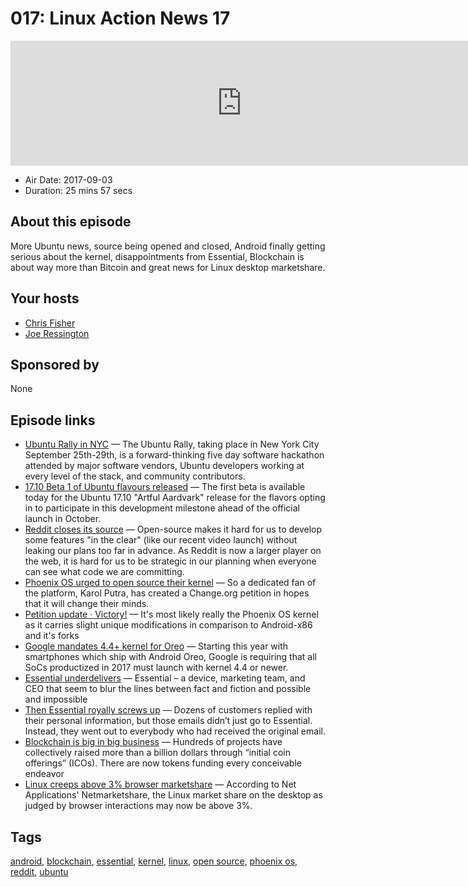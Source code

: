 # 017: Linux Action News 17

<iframe src="https://player.fireside.fm/v2/DAcK9LdX+ecR-YMBh?theme=dark" width="740" height="200" frameborder="0" scrolling="no"></iframe>

* Air Date: 2017-09-03
* Duration: 25 mins 57 secs

## About this episode

More Ubuntu news, source being opened and closed, Android finally getting serious about the kernel, disappointments from Essential, Blockchain is about way more than Bitcoin and great news for Linux desktop marketshare.

## Your hosts
* [Chris Fisher](https://linuxactionnews.com/hosts/chris)
* [Joe Ressington](https://linuxactionnews.com/hosts/joe)

## Sponsored by

None



## Episode links

  * [Ubuntu Rally in NYC](https://insights.ubuntu.com/2017/09/01/ubuntu-rally-in-nyc/ "Ubuntu Rally in NYC") — The Ubuntu Rally, taking place in New York City September 25th-29th, is a forward-thinking five day software hackathon attended by major software vendors, Ubuntu developers working at every level of the stack, and community contributors.
  * [17.10 Beta 1 of Ubuntu flavours released](http://www.phoronix.com/scan.php?page=news_item&px=Ubuntu-17.10-Beta-1 "17.10 Beta 1 of Ubuntu flavours released") — The first beta is available today for the Ubuntu 17.10 "Artful Aardvark" release for the flavors opting in to participate in this development milestone ahead of the official launch in October. 
  * [Reddit closes its source](https://www.reddit.com/r/changelog/comments/6xfyfg/an_update_on_the_state_of_the_redditreddit_and/ "Reddit closes its source") — Open-source makes it hard for us to develop some features "in the clear" (like our recent video launch) without leaking our plans too far in advance. As Reddit is now a larger player on the web, it is hard for us to be strategic in our planning when everyone can see what code we are committing.
  * [Phoenix OS urged to open source their kernel](https://www.xda-developers.com/petition-phoenix-os-open-source-kernel/ "Phoenix OS urged to open source their kernel") — So a dedicated fan of the platform, Karol Putra, has created a Change.org petition in hopes that it will change their minds.
  * [Petition update · Victory!](https://www.change.org/p/phoenix-os-a-free-great-android-nougat-for-pcs-with-desktop-windows-like-ui-but-with-poor-hardware-support-we-can-improve-it-together-but-we-need-the-kernel-source-code-let-s-convince-the-os-maker-to-open-it-phoenix-os-android-linux-desktopui/u/21239650 "Petition update · Victory!") — It's most likely really the Phoenix OS kernel as it carries slight unique modifications in comparison to Android-x86 and it's forks
  * [Google mandates 4.4+ kernel for Oreo](https://www.xda-developers.com/google-mandating-linux-kernel-versions-android-oreo/ "Google mandates 4.4+ kernel for Oreo") — Starting this year with smartphones which ship with Android Oreo, Google is requiring that all SoCs productized in 2017 must launch with kernel 4.4 or newer.
  * [Essential underdelivers](https://www.xda-developers.com/essential-bleeding-consumer-trust/ "Essential underdelivers") — Essential – a device, marketing team, and CEO that seem to blur the lines between fact and fiction and possible and impossible 
  * [Then Essential royally screws up](https://www.theverge.com/2017/8/30/16226028/essential-customer-email-drivers-license-phishing "Then Essential royally screws up") — Dozens of customers replied with their personal information, but those emails didn’t just go to Essential. Instead, they went out to everybody who had received the original email.
  * [Blockchain is big in big business](http://fortune.com/2017/08/22/bitcoin-ethereum-blockchain-cryptocurrency/ "Blockchain is big in big business") — Hundreds of projects have collectively raised more than a billion dollars through “initial coin offerings” (ICOs). There are now tokens funding every conceivable endeavor
  * [Linux creeps above 3% browser marketshare](http://www.phoronix.com/scan.php?page=news_item&px=Linux-3p-Browser-Market-Share "Linux creeps above 3% browser marketshare") — According to Net Applications' Netmarketshare, the Linux market share on the desktop as judged by browser interactions may now be above 3%. 



## Tags

[android](https://linuxactionnews.com/tags/android), [blockchain](https://linuxactionnews.com/tags/blockchain), [essential](https://linuxactionnews.com/tags/essential), [kernel](https://linuxactionnews.com/tags/kernel), [linux](https://linuxactionnews.com/tags/linux), [open source](https://linuxactionnews.com/tags/open%20source), [phoenix os](https://linuxactionnews.com/tags/phoenix%20os), [reddit](https://linuxactionnews.com/tags/reddit), [ubuntu](https://linuxactionnews.com/tags/ubuntu)